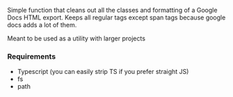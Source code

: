 Simple function that cleans out all the classes and formatting of a Google Docs HTML export.
Keeps all regular tags except span tags because google docs adds a lot of them.

Meant to be used as a utility with larger projects

### Requirements 
- Typescript (you can easily strip TS if you prefer straight JS)
- fs
- path
